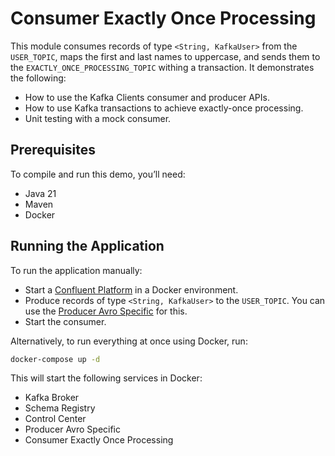 # Consumer Exactly Once Processing

This module consumes records of type `<String, KafkaUser>` from the `USER_TOPIC`, maps the first and last names to uppercase, and sends them to the `EXACTLY_ONCE_PROCESSING_TOPIC` withing a transaction.
It demonstrates the following:

- How to use the Kafka Clients consumer and producer APIs.
- How to use Kafka transactions to achieve exactly-once processing.
- Unit testing with a mock consumer.

## Prerequisites

To compile and run this demo, you’ll need:

- Java 21
- Maven
- Docker

## Running the Application

To run the application manually:

- Start a [Confluent Platform](https://docs.confluent.io/platform/current/quickstart/ce-docker-quickstart.html#step-1-download-and-start-cp) in a Docker environment.
- Produce records of type `<String, KafkaUser>` to the `USER_TOPIC`. You can use the [Producer Avro Specific](../../kafka-producer-quickstarts/kafka-producer-avro-specific) for this.
- Start the consumer.

Alternatively, to run everything at once using Docker, run:

```bash
docker-compose up -d
```

This will start the following services in Docker:

- Kafka Broker
- Schema Registry
- Control Center
- Producer Avro Specific
- Consumer Exactly Once Processing
